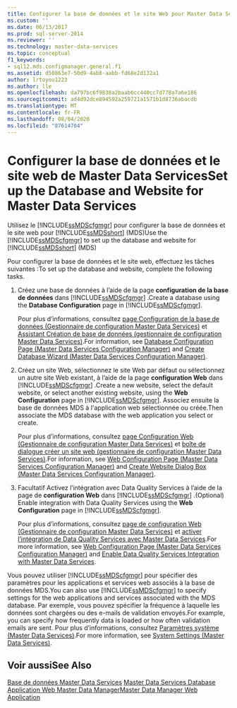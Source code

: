 ```yaml
---
title: Configurer la base de données et le site Web pour Master Data Services | Microsoft Docs
ms.custom: ''
ms.date: 06/13/2017
ms.prod: sql-server-2014
ms.reviewer: ''
ms.technology: master-data-services
ms.topic: conceptual
f1_keywords:
- sql12.mds.configmanager.general.f1
ms.assetid: d50863e7-50d9-4ab8-aabb-fd68e2d132a1
author: lrtoyou1223
ms.author: lle
ms.openlocfilehash: da797bc6f9838a2baab6cc440cc7d778a7a6e186
ms.sourcegitcommit: ad4d92dce894592a259721a1571b1d8736abacdb
ms.translationtype: MT
ms.contentlocale: fr-FR
ms.lasthandoff: 08/04/2020
ms.locfileid: "87614704"
---
```

# <a name="set-up-the-database-and-website-for-master-data-services"></a><span data-ttu-id="32c1b-102">Configurer la base de données et le site web de Master Data Services</span><span class="sxs-lookup"><span data-stu-id="32c1b-102">Set up the Database and Website for Master Data Services</span></span>
  <span data-ttu-id="32c1b-103">Utilisez le [!INCLUDE[ssMDScfgmgr](../includes/ssmdscfgmgr-md.md)] pour configurer la base de données et le site web pour [!INCLUDE[ssMDSshort](../includes/ssmdsshort-md.md)] (MDS)</span><span class="sxs-lookup"><span data-stu-id="32c1b-103">Use the [!INCLUDE[ssMDScfgmgr](../includes/ssmdscfgmgr-md.md)] to set up the database and website for [!INCLUDE[ssMDSshort](../includes/ssmdsshort-md.md)] (MDS)</span></span>  
  
 <span data-ttu-id="32c1b-104">Pour configurer la base de données et le site web, effectuez les tâches suivantes :</span><span class="sxs-lookup"><span data-stu-id="32c1b-104">To set up the database and website, complete the following tasks.</span></span>  
  
1.  <span data-ttu-id="32c1b-105">Créez une base de données à l’aide de la page **configuration de la base de données** dans [!INCLUDE[ssMDScfgmgr](../includes/ssmdscfgmgr-md.md)] .</span><span class="sxs-lookup"><span data-stu-id="32c1b-105">Create a database using the **Database Configuration** page in [!INCLUDE[ssMDScfgmgr](../includes/ssmdscfgmgr-md.md)].</span></span>  
  
     <span data-ttu-id="32c1b-106">Pour plus d’informations, consultez [page Configuration de la base de données &#40;Gestionnaire de configuration Master Data Services&#41;](../../2014/master-data-services/database-configuration-page-master-data-services-configuration-manager.md) et [Assistant Création de base de données &#40;gestionnaire de configuration Master Data Services&#41;](../../2014/master-data-services/create-database-wizard-master-data-services-configuration-manager.md).</span><span class="sxs-lookup"><span data-stu-id="32c1b-106">For information, see [Database Configuration Page &#40;Master Data Services Configuration Manager&#41;](../../2014/master-data-services/database-configuration-page-master-data-services-configuration-manager.md) and [Create Database Wizard &#40;Master Data Services Configuration Manager&#41;](../../2014/master-data-services/create-database-wizard-master-data-services-configuration-manager.md).</span></span>  
  
2.  <span data-ttu-id="32c1b-107">Créez un site Web, sélectionnez le site Web par défaut ou sélectionnez un autre site Web existant, à l’aide de la page **configuration Web** dans [!INCLUDE[ssMDScfgmgr](../includes/ssmdscfgmgr-md.md)] .</span><span class="sxs-lookup"><span data-stu-id="32c1b-107">Create a new website, select the default website, or select another existing website, using the **Web Configuration** page in [!INCLUDE[ssMDScfgmgr](../includes/ssmdscfgmgr-md.md)].</span></span> <span data-ttu-id="32c1b-108">Associez ensuite la base de données MDS à l'application web sélectionnée ou créée.</span><span class="sxs-lookup"><span data-stu-id="32c1b-108">Then associate the MDS database with the web application you select or create.</span></span>  
  
     <span data-ttu-id="32c1b-109">Pour plus d’informations, consultez [page Configuration Web &#40;Gestionnaire de configuration Master Data Services&#41;](../../2014/master-data-services/web-configuration-page-master-data-services-configuration-manager.md) et [boîte de dialogue créer un site web &#40;gestionnaire de configuration Master Data Services&#41;](../../2014/master-data-services/create-website-dialog-box-master-data-services-configuration-manager.md).</span><span class="sxs-lookup"><span data-stu-id="32c1b-109">For information, see [Web Configuration Page &#40;Master Data Services Configuration Manager&#41;](../../2014/master-data-services/web-configuration-page-master-data-services-configuration-manager.md) and [Create Website Dialog Box &#40;Master Data Services Configuration Manager&#41;](../../2014/master-data-services/create-website-dialog-box-master-data-services-configuration-manager.md).</span></span>  
  
3.  <span data-ttu-id="32c1b-110">Facultatif Activez l’intégration avec Data Quality Services à l’aide de la page de **configuration Web** dans [!INCLUDE[ssMDScfgmgr](../includes/ssmdscfgmgr-md.md)] .</span><span class="sxs-lookup"><span data-stu-id="32c1b-110">(Optional) Enable integration with Data Quality Services using the **Web Configuration** page in [!INCLUDE[ssMDScfgmgr](../includes/ssmdscfgmgr-md.md)].</span></span>  
  
     <span data-ttu-id="32c1b-111">Pour plus d’informations, consultez [page de configuration Web &#40;Gestionnaire de configuration Master Data Services&#41;](../../2014/master-data-services/web-configuration-page-master-data-services-configuration-manager.md) et [activer l’intégration de Data Quality Services avec Master Data Services](install-windows/enable-data-quality-services-integration-with-master-data-services.md).</span><span class="sxs-lookup"><span data-stu-id="32c1b-111">For more information, see [Web Configuration Page &#40;Master Data Services Configuration Manager&#41;](../../2014/master-data-services/web-configuration-page-master-data-services-configuration-manager.md) and [Enable Data Quality Services Integration with Master Data Services](install-windows/enable-data-quality-services-integration-with-master-data-services.md).</span></span>  
  
 <span data-ttu-id="32c1b-112">Vous pouvez utiliser [!INCLUDE[ssMDScfgmgr](../includes/ssmdscfgmgr-md.md)] pour spécifier des paramètres pour les applications et services web associés à la base de données MDS.</span><span class="sxs-lookup"><span data-stu-id="32c1b-112">You can also use [!INCLUDE[ssMDScfgmgr](../includes/ssmdscfgmgr-md.md)] to specify settings for the web applications and services associated with the MDS database.</span></span> <span data-ttu-id="32c1b-113">Par exemple, vous pouvez spécifier la fréquence à laquelle les données sont chargées ou des e-mails de validation envoyés.</span><span class="sxs-lookup"><span data-stu-id="32c1b-113">For example, you can specify how frequently data is loaded or how often validation emails are sent.</span></span> <span data-ttu-id="32c1b-114">Pour plus d’informations, consultez [Paramètres système &#40;Master Data Services&#41;](../../2014/master-data-services/system-settings-master-data-services.md).</span><span class="sxs-lookup"><span data-stu-id="32c1b-114">For more information, see [System Settings &#40;Master Data Services&#41;](../../2014/master-data-services/system-settings-master-data-services.md).</span></span>  
  
## <a name="see-also"></a><span data-ttu-id="32c1b-115">Voir aussi</span><span class="sxs-lookup"><span data-stu-id="32c1b-115">See Also</span></span>  
 <span data-ttu-id="32c1b-116">[Base de données Master Data Services](../../2014/master-data-services/master-data-services-database.md) </span><span class="sxs-lookup"><span data-stu-id="32c1b-116">[Master Data Services Database](../../2014/master-data-services/master-data-services-database.md) </span></span>  
 [<span data-ttu-id="32c1b-117">Application Web Master Data Manager</span><span class="sxs-lookup"><span data-stu-id="32c1b-117">Master Data Manager Web Application</span></span>](../../2014/master-data-services/master-data-manager-web-application.md)  
  
  
